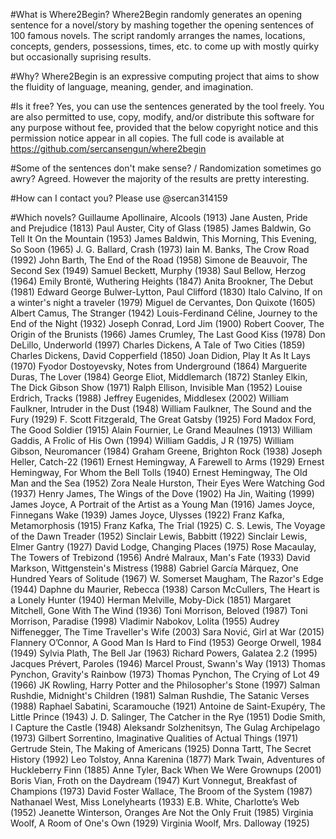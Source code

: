 #What is Where2Begin?
Where2Begin randomly generates an opening sentence for a novel/story by mashing together the opening sentences of 100 famous novels. The script randomly arranges the names, locations, concepts, genders, possessions, times, etc. to come up with mostly quirky but occasionally suprising results.

#Why?
Where2Begin is an expressive computing project that aims to show the fluidity of language, meaning, gender, and imagination.

#Is it free?
Yes, you can use the sentences generated by the tool freely. You are also permitted to use, copy, modify, and/or distribute this software for any purpose without fee, provided that the below copyright notice and this permission notice appear in all copies. The full code is available at https://github.com/sercansengun/where2begin

#Some of the sentences don't make sense? / Randomization sometimes go awry?
Agreed. However the majority of the results are pretty interesting.

#How can I contact you?
Please use @sercan314159

#Which novels?
Guillaume Apollinaire, Alcools (1913)
Jane Austen, Pride and Prejudice (1813)
Paul Auster, City of Glass (1985)
James Baldwin, Go Tell It On the Mountain (1953)
James Baldwin, This Morning, This Evening, So Soon (1965)
J. G. Ballard, Crash (1973)
Iain M. Banks, The Crow Road (1992)
John Barth, The End of the Road (1958)
Simone de Beauvoir, The Second Sex (1949)
Samuel Beckett, Murphy (1938)
Saul Bellow, Herzog (1964)
Emily Brontë, Wuthering Heights (1847)
Anita Brookner, The Debut (1981)
Edward George Bulwer-Lytton, Paul Clifford (1830)
Italo Calvino, If on a winter's night a traveler (1979)
Miguel de Cervantes, Don Quixote (1605)
Albert Camus, The Stranger (1942)
Louis-Ferdinand Céline, Journey to the End of the Night (1932)
Joseph Conrad, Lord Jim (1900)
Robert Coover, The Origin of the Brunists (1966)
James Crumley, The Last Good Kiss (1978)
Don DeLillo, Underworld (1997)
Charles Dickens, A Tale of Two Cities (1859)
Charles Dickens, David Copperfield (1850)
Joan Didion, Play It As It Lays (1970)
Fyodor Dostoyevsky, Notes from Underground (1864)
Marguerite Duras, The Lover (1984)
George Eliot, Middlemarch (1872)
Stanley Elkin, The Dick Gibson Show (1971)
Ralph Ellison, Invisible Man (1952)
Louise Erdrich, Tracks (1988)
Jeffrey Eugenides, Middlesex (2002)
William Faulkner, Intruder in the Dust (1948)
William Faulkner, The Sound and the Fury (1929)
F. Scott Fitzgerald, The Great Gatsby (1925)
Ford Madox Ford, The Good Soldier (1915)
Alain Fournier, Le Grand Meaulnes (1913)
William Gaddis, A Frolic of His Own (1994)
William Gaddis, J R (1975)
William Gibson, Neuromancer (1984)
Graham Greene, Brighton Rock (1938)
Joseph Heller, Catch-22 (1961)
Ernest Hemingway, A Farewell to Arms (1929)
Ernest Hemingway, For Whom the Bell Tolls (1940)
Ernest Hemingway, The Old Man and the Sea (1952)
Zora Neale Hurston, Their Eyes Were Watching God (1937)
Henry James, The Wings of the Dove (1902)
Ha Jin, Waiting (1999)
James Joyce, A Portrait of the Artist as a Young Man (1916)
James Joyce, Finnegans Wake (1939)
James Joyce, Ulysses (1922)
Franz Kafka, Metamorphosis (1915)
Franz Kafka, The Trial (1925)
C. S. Lewis, The Voyage of the Dawn Treader (1952)
Sinclair Lewis, Babbitt (1922)
Sinclair Lewis, Elmer Gantry (1927)
David Lodge, Changing Places (1975)
Rose Macaulay, The Towers of Trebizond (1956)
André Malraux, Man's Fate (1933)
David Markson, Wittgenstein's Mistress (1988)
Gabriel García Márquez, One Hundred Years of Solitude (1967)
W. Somerset Maugham, The Razor's Edge (1944)
Daphne du Maurier, Rebecca (1938)
Carson McCullers, The Heart is a Lonely Hunter (1940)
Herman Melville, Moby-Dick (1851)
Margaret Mitchell, Gone With The Wind (1936)
Toni Morrison, Beloved (1987)
Toni Morrison, Paradise (1998)
Vladimir Nabokov, Lolita (1955)
Audrey Niffenegger, The Time Traveller's Wife (2003)
Sara Nović, Girl at War (2015)
Flannery O’Connor, A Good Man Is Hard to Find (1953)
George Orwell, 1984 (1949)
Sylvia Plath, The Bell Jar (1963)
Richard Powers, Galatea 2.2 (1995)
Jacques Prévert, Paroles (1946)
Marcel Proust, Swann's Way (1913)
Thomas Pynchon, Gravity's Rainbow (1973)
Thomas Pynchon, The Crying of Lot 49 (1966)
JK Rowling, Harry Potter and the Philosopher's Stone (1997)
Salman Rushdie, Midnight's Children (1981)
Salman Rushdie, The Satanic Verses (1988)
Raphael Sabatini, Scaramouche (1921)
Antoine de Saint-Exupéry, The Little Prince (1943)
J. D. Salinger, The Catcher in the Rye (1951)
Dodie Smith, I Capture the Castle (1948)
Aleksandr Solzhenitsyn, The Gulag Archipelago (1973)
Gilbert Sorrentino, Imaginative Qualities of Actual Things (1971)
Gertrude Stein, The Making of Americans (1925)
Donna Tartt, The Secret History (1992)
Leo Tolstoy, Anna Karenina (1877)
Mark Twain, Adventures of Huckleberry Finn (1885)
Anne Tyler, Back When We Were Grownups (2001)
Boris Vian, Froth on the Daydream (1947)
Kurt Vonnegut, Breakfast of Champions (1973)
David Foster Wallace, The Broom of the System (1987)
Nathanael West, Miss Lonelyhearts (1933)
E.B. White, Charlotte’s Web (1952)
Jeanette Winterson, Oranges Are Not the Only Fruit (1985)
Virginia Woolf, A Room of One's Own (1929)
Virginia Woolf, Mrs. Dalloway (1925)

